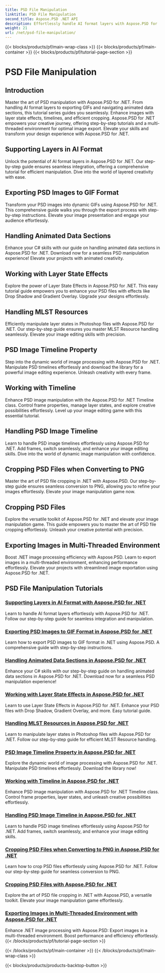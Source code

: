```yaml
---
title: PSD File Manipulation
linktitle: PSD File Manipulation
second_title: Aspose.PSD .NET API
description: Effortlessly handle AI format layers with Aspose.PSD for .NET. Learn to export PSD images to GIF, handle animated data sections, and manipulate layer states. 
weight: 21
url: /net/psd-file-manipulation/
---
```


{{< blocks/products/pf/main-wrap-class >}}
{{< blocks/products/pf/main-container >}}
{{< blocks/products/pf/tutorial-page-section >}}

# PSD File Manipulation

## Introduction

Master the art of PSD manipulation with Aspose.PSD for .NET. From handling AI format layers to exporting GIFs and navigating animated data sections, this tutorial series guides you seamlessly. Enhance images with layer state effects, timelines, and efficient cropping. Aspose.PSD for .NET empowers your creative journey, offering step-by-step tutorials and a multi-threaded environment for optimal image export. Elevate your skills and transform your design experience with Aspose.PSD for .NET.

## Supporting Layers in AI Format

Unlock the potential of AI format layers in Aspose.PSD for .NET. Our step-by-step guide ensures seamless integration, offering a comprehensive tutorial for efficient manipulation. Dive into the world of layered creativity with ease.

## Exporting PSD Images to GIF Format

Transform your PSD images into dynamic GIFs using Aspose.PSD for .NET. This comprehensive guide walks you through the export process with step-by-step instructions. Elevate your image presentation and engage your audience effortlessly.

## Handling Animated Data Sections

Enhance your C# skills with our guide on handling animated data sections in Aspose.PSD for .NET. Download now for a seamless PSD manipulation experience! Elevate your projects with animated creativity.

## Working with Layer State Effects

Explore the power of Layer State Effects in Aspose.PSD for .NET. This easy tutorial guide empowers you to enhance your PSD files with effects like Drop Shadow and Gradient Overlay. Upgrade your designs effortlessly.

## Handling MLST Resources

Efficiently manipulate layer states in Photoshop files with Aspose.PSD for .NET. Our step-by-step guide ensures you master MLST Resource handling seamlessly. Elevate your image editing skills with precision.

## PSD Image Timeline Property

Step into the dynamic world of image processing with Aspose.PSD for .NET. Manipulate PSD timelines effortlessly and download the library for a powerful image editing experience. Unleash creativity with every frame.

## Working with Timeline

Enhance PSD image manipulation with the Aspose.PSD for .NET Timeline class. Control frame properties, manage layer states, and explore creative possibilities effortlessly. Level up your image editing game with this essential tutorial.

## Handling PSD Image Timeline

Learn to handle PSD image timelines effortlessly using Aspose.PSD for .NET. Add frames, switch seamlessly, and enhance your image editing skills. Dive into the world of dynamic image manipulation with confidence.

## Cropping PSD Files when Converting to PNG

Master the art of PSD file cropping in .NET with Aspose.PSD. Our step-by-step guide ensures seamless conversion to PNG, allowing you to refine your images effortlessly. Elevate your image manipulation game now.

## Cropping PSD Files

Explore the versatile toolkit of Aspose.PSD for .NET and elevate your image manipulation game. This guide empowers you to master the art of PSD file cropping effortlessly. Unleash your creative potential with precision.

## Exporting Images in Multi-Threaded Environment

Boost .NET image processing efficiency with Aspose.PSD. Learn to export images in a multi-threaded environment, enhancing performance effortlessly. Elevate your projects with streamlined image exportation using Aspose.PSD for .NET.
## PSD File Manipulation Tutorials
### [Supporting Layers in AI Format with Aspose.PSD for .NET](./support-layers-ai-format/)
Learn to handle AI format layers effortlessly with Aspose.PSD for .NET. Follow our step-by-step guide for seamless integration and manipulation.
### [Exporting PSD Images to GIF Format in Aspose.PSD for .NET](./export-psd-to-gif/)
Learn how to export PSD images to GIF format in .NET using Aspose.PSD. A comprehensive guide with step-by-step instructions.
### [Handling Animated Data Sections in Aspose.PSD for .NET](./animated-data-sections/)
Enhance your C# skills with our step-by-step guide on handling animated data sections in Aspose.PSD for .NET. Download now for a seamless PSD manipulation experience!
### [Working with Layer State Effects in Aspose.PSD for .NET](./layer-state-effects/)
Learn to use Layer State Effects in Aspose.PSD for .NET. Enhance your PSD files with Drop Shadow, Gradient Overlay, and more. Easy tutorial guide.
### [Handling MLST Resources in Aspose.PSD for .NET](./mlst-resources/)
Learn to manipulate layer states in Photoshop files with Aspose.PSD for .NET. Follow our step-by-step guide for efficient MLST Resource handling.
### [PSD Image Timeline Property in Aspose.PSD for .NET](./psd-image-timeline-property/)
Explore the dynamic world of image processing with Aspose.PSD for .NET. Manipulate PSD timelines effortlessly. Download the library now!
### [Working with Timeline in Aspose.PSD for .NET](./timeline/)
Enhance PSD image manipulation with Aspose.PSD for .NET Timeline class. Control frame properties, layer states, and unleash creative possibilities effortlessly.
### [Handling PSD Image Timeline in Aspose.PSD for .NET](./psd-image-timeline/)
Learn to handle PSD image timelines effortlessly using Aspose.PSD for .NET. Add frames, switch seamlessly, and enhance your image editing skills.
### [Cropping PSD Files when Converting to PNG in Aspose.PSD for .NET](./crop-psd-conversion-png/)
Learn how to crop PSD files effortlessly using Aspose.PSD for .NET. Follow our step-by-step guide for seamless conversion to PNG.
### [Cropping PSD Files with Aspose.PSD for .NET](./crop-psd-file/)
Explore the art of PSD file cropping in .NET with Aspose.PSD, a versatile toolkit. Elevate your image manipulation game effortlessly.
### [Exporting Images in Multi-Threaded Environment with Aspose.PSD for .NET](./export-images-multi-thread/)
Enhance .NET image processing with Aspose.PSD: Export images in a multi-threaded environment. Boost performance and efficiency effortlessly.
{{< /blocks/products/pf/tutorial-page-section >}}

{{< /blocks/products/pf/main-container >}}
{{< /blocks/products/pf/main-wrap-class >}}

{{< blocks/products/products-backtop-button >}}
